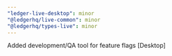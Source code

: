```yaml
---
"ledger-live-desktop": minor
"@ledgerhq/live-common": minor
"@ledgerhq/types-live": minor
---
```


Added development/QA tool for feature flags [Desktop]
